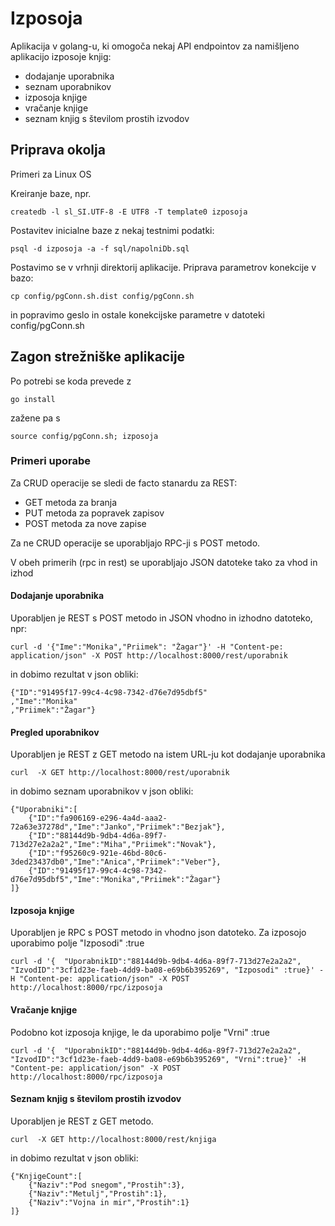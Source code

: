 # Izposoja

Aplikacija v golang-u, ki omogoča nekaj API endpointov za namišljeno aplikacijo izposoje knjig:
- dodajanje uporabnika
- seznam uporabnikov
- izposoja knjige
- vračanje knjige
- seznam knjig s številom prostih izvodov

## Priprava okolja

Primeri za Linux OS

Kreiranje baze, npr.

`createdb -l sl_SI.UTF-8 -E UTF8 -T template0 izposoja`

Postavitev inicialne baze z nekaj testnimi podatki:

`psql -d izposoja -a -f sql/napolniDb.sql`

Postavimo se v vrhnji direktorij aplikacije.
Priprava parametrov konekcije v bazo:

`cp config/pgConn.sh.dist config/pgConn.sh`

in popravimo geslo in ostale konekcijske parametre v datoteki config/pgConn.sh

## Zagon strežniške aplikacije

Po potrebi se koda prevede z

`go install`

zažene pa s

`source config/pgConn.sh; izposoja`

### Primeri uporabe 

Za CRUD operacije se sledi de facto stanardu za REST:
- GET metoda za branja
- PUT metoda za popravek zapisov
- POST metoda za nove zapise

Za ne CRUD operacije se uporabljajo RPC-ji s POST metodo.

V obeh primerih (rpc in rest) se uporabljajo JSON datoteke tako za vhod in izhod

#### Dodajanje uporabnika

Uporabljen je REST s POST metodo in JSON vhodno in izhodno datoteko, npr:



	curl -d '{"Ime":"Monika","Priimek": "Žagar"}' -H "Content-pe: application/json" -X POST http://localhost:8000/rest/uporabnik

in dobimo rezultat v json obliki:
    
	{"ID":"91495f17-99c4-4c98-7342-d76e7d95dbf5"
    ,"Ime":"Monika"
    ,"Priimek":"Žagar"}
    
#### Pregled uporabnikov

Uporabljen je REST z GET metodo na istem URL-ju kot dodajanje uporabnika

	curl  -X GET http://localhost:8000/rest/uporabnik
    
in dobimo seznam uporabnikov v json obliki:

	{"Uporabniki":[
    	{"ID":"fa906169-e296-4a4d-aaa2-72a63e37278d","Ime":"Janko","Priimek":"Bezjak"},
    	{"ID":"88144d9b-9db4-4d6a-89f7-713d27e2a2a2","Ime":"Miha","Priimek":"Novak"},
   	 	{"ID":"f95260c9-921e-46bd-80c6-3ded23437db0","Ime":"Anica","Priimek":"Veber"},
    	{"ID":"91495f17-99c4-4c98-7342-d76e7d95dbf5","Ime":"Monika","Priimek":"Žagar"}
    ]}
    
#### Izposoja knjige

Uporabljen je RPC s POST metodo in vhodno json datoteko. Za izposojo uporabimo polje "Izposodi" :true

	curl -d '{  "UporabnikID":"88144d9b-9db4-4d6a-89f7-713d27e2a2a2", "IzvodID":"3cf1d23e-faeb-4dd9-ba08-e69b6b395269", "Izposodi" :true}' -H "Content-pe: application/json" -X POST  http://localhost:8000/rpc/izposoja

#### Vračanje knjige

Podobno kot izposoja knjige, le da uporabimo polje  "Vrni" :true

	curl -d '{  "UporabnikID":"88144d9b-9db4-4d6a-89f7-713d27e2a2a2", "IzvodID":"3cf1d23e-faeb-4dd9-ba08-e69b6b395269", "Vrni":true}' -H "Content-pe: application/json" -X POST  http://localhost:8000/rpc/izposoja

#### Seznam knjig s številom prostih izvodov

Uporabljen je REST z GET metodo.

	curl  -X GET http://localhost:8000/rest/knjiga

in dobimo rezultat v json obliki:

	{"KnjigeCount":[
    	{"Naziv":"Pod snegom","Prostih":3},
    	{"Naziv":"Metulj","Prostih":1},
    	{"Naziv":"Vojna in mir","Prostih":1}
    ]}



